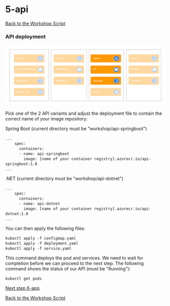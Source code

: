 # 5-api

[Back to the Workshop Script](handson.md)

### API deployment

![](/images/components-api.png)

Pick one of the 2 API variants and adjust the deployment file to contain the correct name of your image repository:

Spring Boot (current directory must be "workshop/api-springboot")

```
...
    spec:
      containers:
      - name: api-springboot
        image: [name of your container registry].azurecr.io/api-springboot:1.0
...
```

.NET (current directory must be "workshop/api-dotnet")

```
...
    spec:
      containers:
      - name: api-dotnet
        image: [name of your container registry].azurecr.io/api-dotnet:1.0
...
```

You can then apply the following files:

```
kubectl apply -f configmap.yaml
kubectl apply -f deployment.yaml
kubectl apply -f service.yaml
```

This command deploys the pod and services. We need to wait for completion before we can proceed to the next step. The following command shows the status of our API (must be "Running"):

```
kubectl get pods
```

[Next step 6-app](6-app.md)

[Back to the Workshop Script](handson.md)
